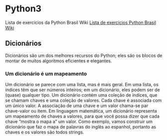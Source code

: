 # Python3

Lista de exercicios da Python Brasil Wiki <a href="https://wiki.python.org.br/ListaDeExercicios" target="_blank">Lista de exercícios Python Brasil Wiki</a>


<h2>Dicionários</h2>
<p>Dicionários são um dos melhores recursos do Python; eles são os blocos de montar de muitos algoritmos eficientes e elegantes.</p>
<h3>Um dicionário é um mapeamento</h3>
<p>Um dicionário se parece com uma lista, mas é mais geral. Em uma lista, os índices têm que ser números inteiros; em um dicionário, eles podem ser de (quase) qualquer tipo. Um dicionário contém uma coleção de índices, que se chamam chaves e uma coleção de valores. Cada chave é associada com um único valor. A associação de uma chave e um valor chama-se par chave-valor ou item. Em linguagem matemática, um dicionário representa um mapeamento de chaves a valores, para que você possa dizer que cada chave “mostra o mapa a” um valor. Como exemplo, vamos construir um dicionário que faz o mapa de palavras do inglês ao espanhol, portanto as chaves e os valores são todos strings.</p>
